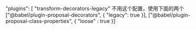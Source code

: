 "plugins": [
"transform-decorators-legacy" 不用这个配置，使用下面的两个
["@babel/plugin-proposal-decorators", { "legacy": true }],
["@babel/plugin-proposal-class-properties", { "loose" : true }]
